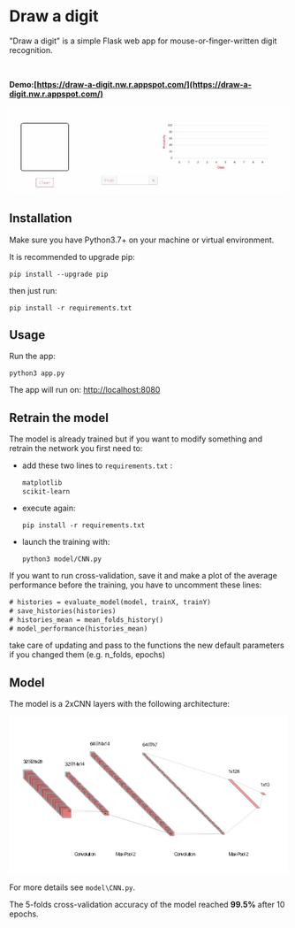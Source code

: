 # Draw a digit

"Draw a digit" is a simple Flask web app for mouse-or-finger-written digit recognition.

<br>

**Demo:[https://draw-a-digit.nw.r.appspot.com/](https://draw-a-digit.nw.r.appspot.com/)**


<p align="center">
  <img width="1200" src="/static/images/demo_gif.gif">
</p>


## Installation
Make sure you have Python3.7+ on your machine or virtual environment.

It is recommended to upgrade pip:

    pip install --upgrade pip

then just run:

    pip install -r requirements.txt

## Usage

Run the app:

    python3 app.py

The app will run on: [http://localhost:8080](http://localhost:8080/)

## Retrain the model

The model is already trained but if you want to modify something and retrain the network you first need to: 

- add these two lines to ``requirements.txt`` :

      matplotlib
      scikit-learn

- execute again:

      pip install -r requirements.txt


- launch the training with:

      python3 model/CNN.py

If you want to run cross-validation, save it and make a plot of the average performance before the training, you have to uncomment these lines:

    # histories = evaluate_model(model, trainX, trainY)
    # save_histories(histories)
    # histories_mean = mean_folds_history()
    # model_performance(histories_mean)

take care of updating and pass to the functions the new default parameters if you changed them (e.g. n_folds, epochs)

## Model

The model is a 2xCNN layers with the following architecture:

![CNN architecture](/static/images/nn.png)

For more details see ``model\CNN.py``.

The 5-folds cross-validation accuracy of the model reached **99.5%** after 10 epochs.
